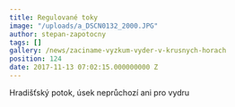 ```yaml
---
title: Regulované toky
image: "/uploads/a_DSCN0132_2000.JPG"
author: stepan-zapotocny
tags: []
gallery: /news/zaciname-vyzkum-vyder-v-krusnych-horach
position: 124
date: 2017-11-13 07:02:15.000000000 Z
---
```

Hradišťský potok, úsek neprůchozí ani pro vydru
